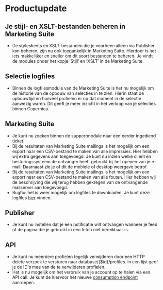 # Productupdate

## Je stijl- en XSLT-bestanden beheren in Marketing Suite
* De stylesheets en XSLT-bestanden die je voorheen alleen via Publisher kon beheren, zijn nu ook toegankelijk in Marketing Suite. Hierdoor is het iets makkelijker en sneller om dit soort bestanden te beheren. Je vindt de modules onder het kopje ‘Stijl’ en ‘XSLT’ in de Marketing Suite. 

## Selectie logfiles
* Binnen de logfilesmodule van de Marketing Suite is het nu mogelijk om de historie van de opbouw van selecties in te zien. Hierin staat de opbouwtijd en hoeveel profielen er op dat moment in de selectie aanwezig waren. Dit geeft je meer inzicht in het verloop van je selecties binnen Copernica. 

## Marketing Suite
* Je kunt nu zoeken binnen de supportmodule naar een eerder ingediend ticket. 
* Bij de resultaten van Marketing Suite mailings is het mogelijk om een export naar een CSV-bestand te maken van alle impressies. Hier hebben wij extra gegevens aan toegevoegd. Je kunt nu inzien welke client en besturingssysteem de ontvanger heeft gebruikt bij het openen van je e-mail. Daarnaast zie je of dit de mobiele of desktop weergave betrof.
* Bij de resultaten van Marketing Suite mailings is het mogelijk om een export naar een CSV-bestand te maken van alle fouten. Hier hebben wij de beschrijving die wij terug hebben gekregen van de ontvangende mailserver aan toegevoegd.
* Bugfix: het is weer mogelijk om logfiles te downloaden. Je kunt deze logfiles [hier](https://ms.copernica.com/#/logs) vinden.

## Publisher
* Je kunt nu instellen dat je een notificatie wilt ontvangen wanneer je feed of de pagina die je gebruikt in een fetch niet bereikbaar is.

## API
* Je kunt nu meerdere profielen tegelijk verwijderen door een HTTP delete verzoek te versturen naar database/{$id}/profiles. In een lijst geef je de ID's mee van de te verwijderen profielen.
* Het is nu mogelijk om het verbruik van je account op te halen via een API call. Je kunt de hiervoor het nieuwe [consumption endpoint](./restv2/rest-delete-profiles) aanroepen. 
